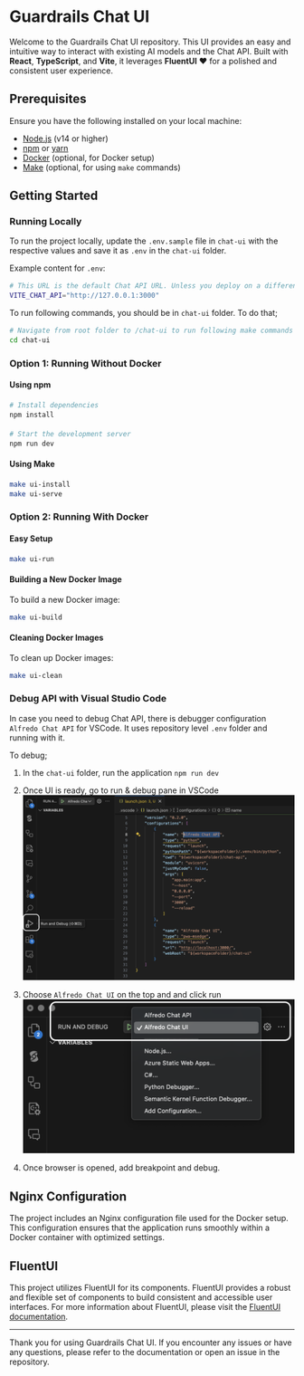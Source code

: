 # Guardrails Chat UI

Welcome to the Guardrails Chat UI repository. This UI provides an easy and intuitive way to interact with existing AI models and the Chat API. Built with **React**, **TypeScript**, and **Vite**, it leverages **FluentUI** :heart: for a polished and consistent user experience.

## Prerequisites

Ensure you have the following installed on your local machine:

- [Node.js](https://nodejs.org/) (v14 or higher)
- [npm](https://www.npmjs.com/) or [yarn](https://yarnpkg.com/)
- [Docker](https://www.docker.com/) (optional, for Docker setup)
- [Make](https://www.gnu.org/software/make/) (optional, for using `make` commands)

## Getting Started

### Running Locally

To run the project locally, update the `.env.sample` file in `chat-ui` with the respective values and save it as `.env` in the `chat-ui` folder.

Example content for `.env`:

```bash
# This URL is the default Chat API URL. Unless you deploy on a different port, this value should suffice.
VITE_CHAT_API="http://127.0.0.1:3000"
```

To run following commands, you should be in `chat-ui` folder. To do that;

```bash
# Navigate from root folder to /chat-ui to run following make commands
cd chat-ui
```

### Option 1: Running Without Docker

#### Using npm

```bash
# Install dependencies
npm install

# Start the development server
npm run dev
```

#### Using Make

```bash
make ui-install
make ui-serve
```

### Option 2: Running With Docker

#### Easy Setup

```bash
make ui-run
```

#### Building a New Docker Image

To build a new Docker image:

```bash
make ui-build
```

#### Cleaning Docker Images

To clean up Docker images:

```bash
make ui-clean
```

### Debug API with Visual Studio Code

In case you need to debug Chat API, there is debugger configuration `Alfredo Chat API` for VSCode. It uses repository level `.env` folder and running with it.

To debug;

1. In the `chat-ui` folder, run the application `npm run dev`

2. Once UI is ready, go to run & debug pane in VSCode
![image](./.images/choose_run_debug_section.png)

3. Choose `Alfredo Chat UI` on the top and and click run
![image](./.images/select_configuration_ui.png)

4. Once browser is opened, add breakpoint and debug.

## Nginx Configuration

The project includes an Nginx configuration file used for the Docker setup. This configuration ensures that the application runs smoothly within a Docker container with optimized settings.

## FluentUI

This project utilizes FluentUI for its components. FluentUI provides a robust and flexible set of components to build consistent and accessible user interfaces. For more information about FluentUI, please visit the [FluentUI documentation](https://developer.microsoft.com/en-us/fluentui#/get-started/web).

---

Thank you for using Guardrails Chat UI. If you encounter any issues or have any questions, please refer to the documentation or open an issue in the repository.

